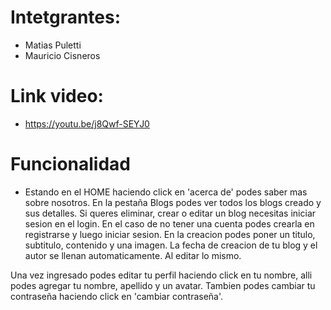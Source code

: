 # Intetgrantes:
- Matias Puletti
- Mauricio Cisneros

# Link video:
- https://youtu.be/j8Qwf-SEYJ0
# Funcionalidad
- Estando en el HOME haciendo click en 'acerca de' podes saber mas sobre nosotros. En la pestaña Blogs podes ver todos los blogs creado y sus detalles. Si queres eliminar, crear o editar un blog necesitas iniciar sesion en el login. En el caso de no tener una cuenta podes crearla en registrarse y luego iniciar sesion.
En la creacion podes poner un titulo, subtitulo, contenido y una imagen. La fecha de creacion de tu blog y el autor se llenan automaticamente. Al editar lo mismo.

Una vez ingresado podes editar tu perfil haciendo click en tu nombre, alli podes agregar tu nombre, apellido y un avatar. Tambien podes cambiar tu contraseña haciendo click en 'cambiar contraseña'.


